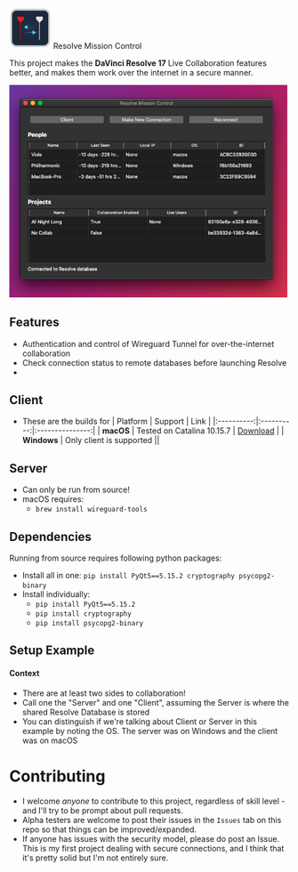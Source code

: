 <img src=
"https://github.com/jonnyhyman/ResolveCollaboration/blob/main/collab/icon.png?raw=true"
alt="drawing" width="75"/> <h> Resolve Mission Control </h>

This project makes the **DaVinci Resolve 17** Live Collaboration features better, and makes them work over the internet in a secure manner.

<img src="https://github.com/jonnyhyman/ResolveCollaboration/blob/main/images/Screen%20Shot%202021-04-12%20at%2011.55.11%20AM.png?raw=true"
alt="drawing" width="500"/>

## Features
- Authentication and control of Wireguard Tunnel for over-the-internet collaboration
- Check connection status to remote databases before launching Resolve
- 

## Client
- These are the builds for 
| Platform | Support | Link |
|:----------:|:----------:|:---------------:|
| **macOS**  | Tested on Catalina 10.15.7 | [Download]() |
| **Windows** | Only client is supported ||

## Server
- Can only be run from source!
- macOS requires:
    - `brew install wireguard-tools`

## Dependencies

Running from source requires following python packages:
- Install all in one: `pip install PyQt5==5.15.2 cryptography psycopg2-binary`
- Install individually:
   - `pip install PyQt5==5.15.2`
   - `pip install cryptography`
   - `pip install psycopg2-binary`

## Setup Example

#### Context
- There are at least two sides to collaboration!
- Call one the "Server" and one "Client", assuming the Server is where the shared Resolve Database is stored
- You can distinguish if we're talking about Client or Server in this example by noting the OS. The server was on Windows and the client was on macOS

# Contributing
- I welcome *anyone* to contribute to this project, regardless of skill level - and I'll try to be prompt about pull requests.
- Alpha testers are welcome to post their issues in the `Issues` tab on this repo so that things can be improved/expanded.
- If anyone has issues with the security model, please do post an Issue. This is my first project dealing with secure connections, and I think that it's pretty solid but I'm not entirely sure.
